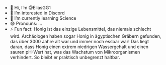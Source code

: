 - 👋 Hi, I’m @EliasGG1
- 👀 I’m interested in Discord
- 🌱 I’m currently learning Science
- 😄 Pronouns: ...
- ⚡ Fun fact: Honig ist das einzige Lebensmittel, das niemals schlecht wird. Archäologen haben sogar Honig in ägyptischen Gräbern gefunden, das über 3000 Jahre alt war und immer noch essbar war! Das liegt daran, dass Honig einen extrem niedrigen Wassergehalt und einen sauren pH-Wert hat, was das Wachstum von Mikroorganismen verhindert. So bleibt er praktisch unbegrenzt haltbar.

<!---
EliasGG1/EliasGG1 is a ✨ special ✨ repository because its `README.md` (this file) appears on your GitHub profile.
You can click the Preview link to take a look at your changes.
--->
